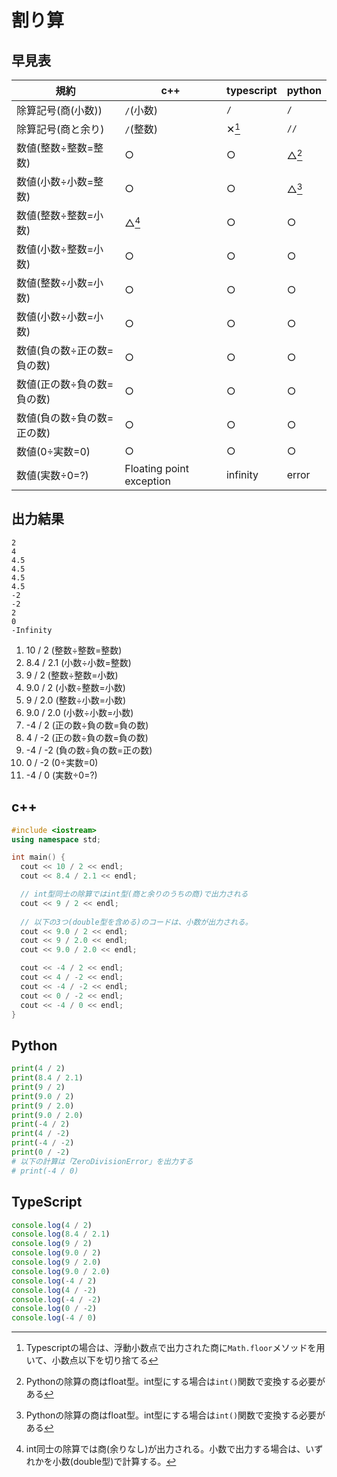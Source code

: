# 割り算

## 早見表

|規約                     |c++      |typescript|python|
|-------------------------|---------|----------|------|
|除算記号(商(小数))        |`/`(小数)|`/`       |`/`   |
|除算記号(商と余り)        |`/`(整数)|✕[^1]     |`//`  |
|数値(整数÷整数=整数)      |○        |○         |△[^2]|
|数値(小数÷小数=整数)      |○        |○         |△[^2]|
|数値(整数÷整数=小数)      |△[^3]   |○         |○     |
|数値(小数÷整数=小数)      |○        |○         |○     |
|数値(整数÷小数=小数)      |○        |○         |○     |
|数値(小数÷小数=小数)      |○        |○         |○     |
|数値(負の数÷正の数=負の数)|○         |○         |○     |
|数値(正の数÷負の数=負の数)|○         |○         |○     |
|数値(負の数÷負の数=正の数)|○         |○         |○     |
|数値(0÷実数=0)           |○         |○         |○     |
|数値(実数÷0=?)           |Floating point exception|infinity  |error |

[^1]: Typescriptの場合は、浮動小数点で出力された商に`Math.floor`メソッドを用いて、小数点以下を切り捨てる
[^2]: Pythonの除算の商はfloat型。int型にする場合は`int()`関数で変換する必要がある
[^3]: int同士の除算では商(余りなし)が出力される。小数で出力する場合は、いずれかを小数(double型)で計算する。

## 出力結果

```
2
4
4.5
4.5
4.5
4.5
-2
-2
2
0
-Infinity
```

1. 10 / 2 (整数÷整数=整数)
2. 8.4 / 2.1 (小数÷小数=整数)
3. 9 / 2 (整数÷整数=小数)
4. 9.0 / 2 (小数÷整数=小数)
5. 9 / 2.0 (整数÷小数=小数)
6. 9.0 / 2.0 (小数÷小数=小数)
7. -4 / 2 (正の数÷負の数=負の数)
8. 4 / -2 (正の数÷負の数=負の数)
9. -4 / -2 (負の数÷負の数=正の数)
10. 0 / -2 (0÷実数=0)
11. -4 / 0 (実数÷0=?)

## c++

```c++
#include <iostream>
using namespace std;

int main() {
  cout << 10 / 2 << endl;
  cout << 8.4 / 2.1 << endl;

  // int型同士の除算ではint型(商と余りのうちの商)で出力される
  cout << 9 / 2 << endl;
  
  // 以下の3つ(double型を含める)のコードは、小数が出力される。
  cout << 9.0 / 2 << endl;
  cout << 9 / 2.0 << endl;
  cout << 9.0 / 2.0 << endl;

  cout << -4 / 2 << endl;
  cout << 4 / -2 << endl;
  cout << -4 / -2 << endl;
  cout << 0 / -2 << endl;
  cout << -4 / 0 << endl;
}
```

## Python

```python
print(4 / 2)
print(8.4 / 2.1)
print(9 / 2)
print(9.0 / 2)
print(9 / 2.0)
print(9.0 / 2.0)
print(-4 / 2)
print(4 / -2)
print(-4 / -2)
print(0 / -2)
# 以下の計算は「ZeroDivisionError」を出力する
# print(-4 / 0)

```

## TypeScript

```ts
console.log(4 / 2)
console.log(8.4 / 2.1)
console.log(9 / 2)
console.log(9.0 / 2)
console.log(9 / 2.0)
console.log(9.0 / 2.0)
console.log(-4 / 2)
console.log(4 / -2)
console.log(-4 / -2)
console.log(0 / -2)
console.log(-4 / 0)
```